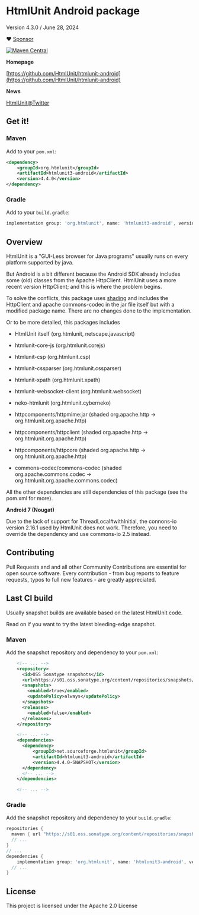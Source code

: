 # HtmlUnit Android package

Version 4.3.0 / June 28, 2024

:heart: [Sponsor](https://github.com/sponsors/rbri)

[![Maven Central](https://maven-badges.herokuapp.com/maven-central/org.htmlunit/htmlunit3-android/badge.svg)](https://maven-badges.herokuapp.com/maven-central/org.htmlunit/htmlunit3-android)

**Homepage**

[https://github.com/HtmlUnit/htmlunit-android](https://github.com/HtmlUnit/htmlunit-android)

**News**

[HtmlUnit@Twitter](https://twitter.com/HtmlUnit "https://twitter.com/HtmlUnit")

## Get it!

### Maven

Add to your `pom.xml`:

```xml
<dependency>
    <groupId>org.htmlunit</groupId>
    <artifactId>htmlunit3-android</artifactId>
    <version>4.4.0</version>
</dependency>
```

### Gradle

Add to your `build.gradle`:

```groovy
implementation group: 'org.htmlunit', name: 'htmlunit3-android', version: '4.3.0'
```

Overview
--------
HtmlUnit is a "GUI-Less browser for Java programs" usually runs on every platform supported by java.

But Android is a bit different because the Android SDK already includes some (old) classes from  the Apache HttpClient.
HtmlUnit uses a more recent version HttpClient; and this is where the problem begins.

To solve the conflicts, this package uses [shading](https://maven.apache.org/plugins/maven-shade-plugin/) and
includes the HttpClient and apache commons-codec in the jar file itself but with a modified package name.
There are no changes done to the implementation.

Or to be more detailed, this packages includes
* HtmlUnit itself (org.htmlunit, netscape.javascript)
* htmlunit-core-js (org.htmlunit.corejs)
* htmlunit-csp (org.htmlunit.csp)
* htmlunit-cssparser (org.htmlunit.cssparser)
* htmlunit-xpath (org.htmlunit.xpath)
* htmlunit-websocket-client (org.htmlunit.websocket)
* neko-htmlunit (org.htmlunit.cyberneko)

* httpcomponents/httpmime:jar (shaded org.apache.http -> org.htmlunit.org.apache.http)
* httpcomponents/httpclient (shaded org.apache.http -> org.htmlunit.org.apache.http)
* httpcomponents/httpcore (shaded org.apache.http -> org.htmlunit.org.apache.http)

* commons-codec/commons-codec (shaded org.apache.commons.codec -> org.htmlunit.org.apache.commons.codec)

All the other dependencies are still dependencies of this package (see the pom.xml for more).

**Android 7 (Nougat)**

Due to the lack of support for ThreadLocal#withInitial, the connons-io version 2.16.1 used by HtmlUnit does not work.
Therefore, you need to override the dependency and use commons-io 2.5 instead.

Contributing
--------
Pull Requests and and all other Community Contributions are essential for open source software.
Every contribution - from bug reports to feature requests, typos to full new features - are greatly appreciated.


Last CI build
--------
Usually snapshot builds are available based on the latest HtmlUnit code.

Read on if you want to try the latest bleeding-edge snapshot.

### Maven

Add the snapshot repository and dependency to your `pom.xml`: 

```xml
    <!-- ... --> 
    <repository>
      <id>OSS Sonatype snapshots</id>
      <url>https://s01.oss.sonatype.org/content/repositories/snapshots/</url>
      <snapshots>
        <enabled>true</enabled>
        <updatePolicy>always</updatePolicy>
      </snapshots>
      <releases>
        <enabled>false</enabled>
      </releases>
    </repository>

    <!-- ... -->
    <dependencies>
      <dependency>
          <groupId>net.sourceforge.htmlunit</groupId>
          <artifactId>htmlunit3-android</artifactId>
          <version>4.4.0-SNAPSHOT</version>
      </dependency>
      <!-- ... -->
    </dependencies>

    <!-- ... -->
```
  
### Gradle

Add the snapshot repository and dependency to your `build.gradle`:

```groovy
repositories {
  maven { url "https://s01.oss.sonatype.org/content/repositories/snapshots" }
  // ...
}
// ...
dependencies {
    implementation group: 'org.htmlunit', name: 'htmlunit3-android', version: '3.8.0-SNAPSHOT'
  // ...
}
```

License
--------

This project is licensed under the Apache 2.0 License
